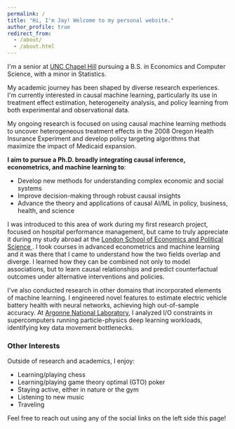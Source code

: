 ```yaml
---
permalink: /
title: "Hi, I'm Jay! Welcome to my personal website."
author_profile: true
redirect_from: 
  - /about/
  - /about.html
---
```


I'm a senior at [UNC Chapel Hill](https://www.unc.edu/)  pursuing a B.S. in Economics and Computer Science, with a minor in Statistics.  

My academic journey has been shaped by diverse research experiences. I'm currently interested in causal machine learning, particularly its use in treatment effect estimation, heterogeneity analysis, and policy learning from both experimental and observational data.

My ongoing research is focused on using causal machine learning methods to uncover heterogeneous treatment effects in the 2008 Oregon Health Insurance Experiment and develop policy targeting algorithms that maximize the impact of Medicaid expansion.

**I aim to pursue a Ph.D. broadly integrating causal inference, econometrics, and machine learning to**:

- Develop new methods for understanding complex economic and social systems
- Improve decision-making through robust causal insights
- Advance the theory and applications of causal AI/ML in policy, business, health, and science

I was introduced to this area of work during my first research project, focused on hospital performance management, but came to truly appreciate it during my study abroad at the  [London School of Economics and Political Science ](https://www.lse.ac.uk/). I took courses in advanced econometrics and machine learning and it was there that I came to understand how the two fields overlap and diverge. I learned how they can be combined not only to model associations, but to learn causal relationships and predict counterfactual outcomes under alternative interventions and policies.

I've also conducted research in other domains that incorporated elements of machine learning. I engineered novel features to estimate electric vehicle battery health with neural networks, achieving high out-of-sample accuracy. At [Argonne National Laboratory](https://www.anl.gov/), I analyzed I/O constraints in supercomputers running particle-physics deep learning workloads, identifying key data movement bottlenecks.

### Other Interests  
Outside of research and academics, I enjoy: 

- Learning/playing chess
- Learning/playing game theory optimal (GTO) poker
- Staying active, either in nature or the gym
- Listening to new music
- Traveling

Feel free to reach out using any of the social links on the left side this page!